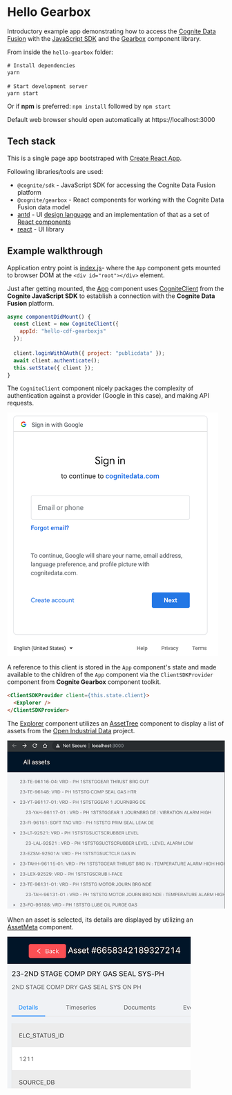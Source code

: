# Hello Gearbox

Introductory example app demonstrating how to access the [Cognite Data Fusion](https://docs.cognite.com/) with the [JavaScript SDK](https://www.npmjs.com/package/@cognite/sdk) and the [Gearbox](https://www.npmjs.com/package/@cognite/gearbox) component library.

From inside the `hello-gearbox` folder:

```shell
# Install dependencies
yarn

# Start development server
yarn start
```

Or if **npm** is preferred: `npm install` followed by `npm start`

Default web browser should open automatically at https://localhost:3000

## Tech stack

This is a single page app bootstraped with
[Create React App](https://facebook.github.io/create-react-app/docs/getting-started).

Following libraries/tools are used:

- `@cognite/sdk` - JavaScript SDK for accessing the Cognite Data Fusion platform
- `@cognite/gearbox` - React components for working with the Cognite Data Fusion data model
- [antd](https://github.com/ant-design/ant-design) - UI [design language](https://ant.design/docs/spec/introduce) and an implementation of that as a set of [React components](https://ant.design/docs/react/introduce)
- [react](https://github.com/facebook/react) - UI library

## Example walkthrough

Application entry point is [index.js](src/index.js)- where the `App` component gets
mounted to browser DOM at the `<div id="root"></div>` element.

Just after getting mounted, the [App](src/App.js) component uses
[CogniteClient](https://cognitedata.github.io/cognitesdk-js/classes/cogniteclient.html)
from the **Cognite JavaScript SDK** to establish a connection with the
**Cognite Data Fusion** platform.

```js
async componentDidMount() {
  const client = new CogniteClient({
    appId: "hello-cdf-gearboxjs"
  });

  client.loginWithOAuth({ project: "publicdata" });
  await client.authenticate();
  this.setState({ client });
}
```

The `CogniteClient` component nicely packages the complexity of authentication
against a provider (Google in this case), and making API requests.

![](res/hello-0.png)

A reference to this client is stored in the `App` component's state and made available 
to the children of the `App` component via the `ClientSDKProvider` component from 
**Cognite Gearbox** component toolkit.

```html
<ClientSDKProvider client={this.state.client}>
  <Explorer />
</ClientSDKProvider>
```

The [Explorer](src/Explorer.js) component utilizes an
[AssetTree](https://cognitedata.github.io/gearbox.js/?path=/story/assettree--full-description)
component to display a list of assets from the
[Open Industrial Data](https://openindustrialdata.com) project.

![](res/hello-1.png)

When an asset is selected, its details are displayed by utilizing an
[AssetMeta](https://cognitedata.github.io/gearbox.js/?path=/story/assetmeta--full-description) component.

![](res/hello-2.png)
